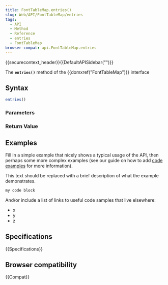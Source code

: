 ```yaml
---
title: FontTableMap.entries()
slug: Web/API/FontTableMap/entries
tags:
  - API
  - Method
  - Reference
  - entries
  - FontTableMap
browser-compat: api.FontTableMap.entries
---
```

{{securecontext_header}}{{DefaultAPISidebar("")}}

The **`entries()`** method of the {{domxref("FontTableMap")}} interface 

## Syntax

```js
entries()
```

### Parameters



### Return Value



## Examples

Fill in a simple example that nicely shows a typical usage of the API, then perhaps some more complex examples (see our guide on how to add [code examples](/en-US/docs/MDN/Contribute/Structures/Code_examples) for more information).

This text should be replaced with a brief description of what the example demonstrates.

```js
my code block
```

And/or include a list of links to useful code samples that live elsewhere:

*   x
*   y
*   z

## Specifications

{{Specifications}}

## Browser compatibility

{{Compat}}

